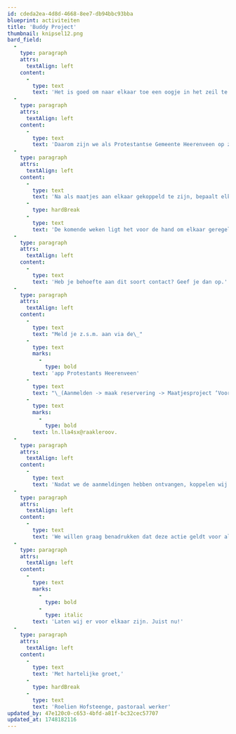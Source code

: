```yaml
---
id: cdeda2ea-4d8d-4668-8ee7-db94bbc93bba
blueprint: activiteiten
title: 'Buddy Project'
thumbnail: knipsel12.png
bard_field:
  -
    type: paragraph
    attrs:
      textAlign: left
    content:
      -
        type: text
        text: 'Het is goed om naar elkaar toe een oogje in het zeil te houden, even een teken van leven te delen en interesse in elkaar te tonen.'
  -
    type: paragraph
    attrs:
      textAlign: left
    content:
      -
        type: text
        text: 'Daarom zijn we als Protestantse Gemeente Heerenveen op zoek naar maatjes: mensen die er over en weer voor elkaar willen zijn.'
  -
    type: paragraph
    attrs:
      textAlign: left
    content:
      -
        type: text
        text: 'Na als maatjes aan elkaar gekoppeld te zijn, bepaalt elk koppel zelf hoe het onderling contact eruit gaat zien.'
      -
        type: hardBreak
      -
        type: text
        text: 'De komende weken ligt het voor de hand om elkaar geregeld te bellen, maar misschien is het ook mogelijk om bv. samen te wandelen of koffie te drinken.'
  -
    type: paragraph
    attrs:
      textAlign: left
    content:
      -
        type: text
        text: 'Heb je behoefte aan dit soort contact? Geef je dan op.'
  -
    type: paragraph
    attrs:
      textAlign: left
    content:
      -
        type: text
        text: "Meld je z.s.m. aan via de\_"
      -
        type: text
        marks:
          -
            type: bold
        text: 'app Protestants Heerenveen'
      -
        type: text
        text: "\_(Aanmelden -> maak reservering -> Maatjesproject ‘Voor elkaar’) of via het mailadres\_"
      -
        type: text
        marks:
          -
            type: bold
        text: ln.lla4sx@raakleroov.
  -
    type: paragraph
    attrs:
      textAlign: left
    content:
      -
        type: text
        text: 'Nadat we de aanmeldingen hebben ontvangen, koppelen wij mensen aan elkaar en geven hen daarvan bericht. Bij dat bericht geven we aan wie van de twee als eerste met de ander contact opneemt.'
  -
    type: paragraph
    attrs:
      textAlign: left
    content:
      -
        type: text
        text: 'We willen graag benadrukken dat deze actie geldt voor alle leeftijden.'
  -
    type: paragraph
    attrs:
      textAlign: left
    content:
      -
        type: text
        marks:
          -
            type: bold
          -
            type: italic
        text: 'Laten wij er voor elkaar zijn. Juist nu!'
  -
    type: paragraph
    attrs:
      textAlign: left
    content:
      -
        type: text
        text: 'Met hartelijke groet,'
      -
        type: hardBreak
      -
        type: text
        text: 'Roelien Hofsteenge, pastoraal werker'
updated_by: 47e120c0-c653-4bfd-a81f-bc32cec57707
updated_at: 1748182116
---
```

